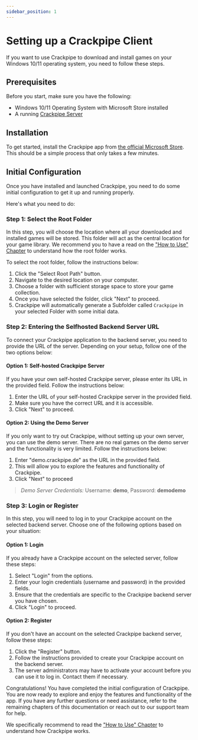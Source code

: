 ```yaml
---
sidebar_position: 1
---
```


# Setting up a Crackpipe Client

If you want to use Crackpipe to download and install games on your Windows 10/11 operating system, you need to follow these steps.

## Prerequisites

Before you start, make sure you have the following:

- Windows 10/11 Operating System with Microsoft Store installed
- A running [Crackpipe Server](https://github.com/Phalcode/crackpipe-backend)

## Installation

To get started, install the Crackpipe app from [the official Microsoft Store](https://www.microsoft.com/store/apps/9PCKDV76GL75). This should be a simple process that only takes a few minutes.

## Initial Configuration

Once you have installed and launched Crackpipe, you need to do some initial configuration to get it up and running properly.

Here's what you need to do:

### Step 1: Select the Root Folder

In this step, you will choose the location where all your downloaded and installed games will be stored. This folder will act as the central location for your game library. We recommend you to have a read on the ["How to Use" Chapter](how-to-use.md) to understand how the root folder works.

To select the root folder, follow the instructions below:

1. Click the "Select Root Path" button.
2. Navigate to the desired location on your computer.
3. Choose a folder with sufficient storage space to store your game collection.
4. Once you have selected the folder, click "Next" to proceed.
5. Crackpipe will automatically generate a Subfolder called `Crackpipe` in your selected Folder with some initial data.

### Step 2: Entering the Selfhosted Backend Server URL

To connect your Crackpipe application to the backend server, you need to provide the URL of the server. Depending on your setup, follow one of the two options below:

#### Option 1: Self-hosted Crackpipe Server

If you have your own self-hosted Crackpipe server, please enter its URL in the provided field. Follow the instructions below:

1. Enter the URL of your self-hosted Crackpipe server in the provided field.
2. Make sure you have the correct URL and it is accessible.
3. Click "Next" to proceed.

#### Option 2: Using the Demo Server

If you only want to try out Crackpipe, without setting up your own server, you can use the demo server. There are no real games on the demo server and the functionality is very limited. Follow the instructions below:

1. Enter "demo.crackpipe.de" as the URL in the provided field.
2. This will allow you to explore the features and functionality of Crackpipe.
3. Click "Next" to proceed

> *Demo Server Credentials:* Username: **demo**, Password: **demodemo**

### Step 3: Login or Register

In this step, you will need to log in to your Crackpipe account on the selected backend server. Choose one of the following options based on your situation:

#### Option 1: Login

If you already have a Crackpipe account on the selected server, follow these steps:

1. Select "Login" from the options.
2. Enter your login credentials (username and password) in the provided fields.
3. Ensure that the credentials are specific to the Crackpipe backend server you have chosen.
4. Click "Login" to proceed.

#### Option 2: Register

If you don't have an account on the selected Crackpipe backend server, follow these steps:

1. Click the "Register" button.
2. Follow the instructions provided to create your Crackpipe account on the backend server.
3. The server administrators may have to activate your account before you can use it to log in. Contact them if necessary.

Congratulations! You have completed the initial configuration of Crackpipe. You are now ready to explore and enjoy the features and functionality of the app. If you have any further questions or need assistance, refer to the remaining chapters of this documentation or reach out to our support team for help.

We specifically recommend to read the ["How to Use" Chapter](how-to-use.md) to understand how Crackpipe works.
